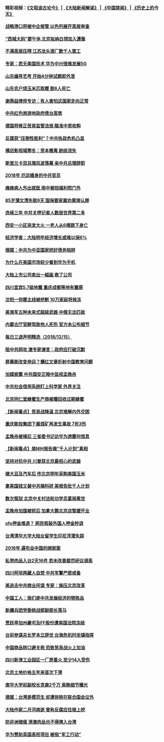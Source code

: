 #### 精彩视频：[《文昭谈古论今》](https://github.com/gfw-breaker/wenzhao/blob/master/README.md?t=12170331) | [《大陆新闻解读》](https://github.com/gfw-breaker/ntdtv-comedy/blob/master/README.md?t=12170331) | [《中国禁闻》](https://github.com/gfw-breaker/ntdtv-news/blob/master/README.md?t=12170331) | [《历史上的今天》](https://github.com/gfw-breaker/today-in-history/blob/master/README.md?t=12170331) 

#### [战略港口将被中企接管 以色列展开高层审查](../pages/nsc413/n10914656.md?t=12170331) 

#### [“西城大妈”要午休 北京拟纳白领加入遭轰](../pages/nsc413/n10914644.md?t=12170331) 

#### [不满高层压榨 江苏龙头酒厂数千人罢工](../pages/nsc413/n10914628.md?t=12170331) 

#### [专家：若无美国技术 华为中兴很难发展5G](../pages/nsc413/n10913393.md?t=12170331) 

#### [山东编导艺考 开始4分钟试题即外泄](../pages/nsc413/n10914576.md?t=12170331) 

#### [山东农户烧玉米芯取暖 致6人死亡](../pages/nsc413/n10914548.md?t=12170331) 

#### [谢燕益律师专访：有人害怕这国家走向正常](../pages/nsc413/n10904430.md?t=12170331) 

#### [中共红色旅游地政府债台高筑](../pages/nsc413/n10914507.md?t=12170331) 

#### [德国将修正贸易监管法规 瞄准中资收购](../pages/nsc413/n10914486.md?t=12170331) 

#### [反腐获“压倒性胜利”？中共执政危机凸显](../pages/nsc413/n10914447.md?t=12170331) 

#### [横店影视城寒冬：资本撤离 剧组流失](../pages/nsc413/n10914383.md?t=12170331) 

#### [斯里兰卡双总理风波落幕 亲中共总理辞职](../pages/nsc413/n10914382.md?t=12170331) 

#### [2018年 厄运缠身的中共官员](../pages/nsc413/n10904484.md?t=12170331) 

#### [瘫痪病人外出就医 雨中被挡福利院门外](../pages/nsc413/n10914372.md?t=12170331) 

#### [85岁蒲文清失联9天 国保要家属劝黄琦认罪](../pages/nsc413/n10914104.md?t=12170331) 

#### [连续三年 中共关押记者人数居世界第二多](../pages/nsc413/n10914277.md?t=12170331) 


#### [西安一小区突发大火 一老人从6楼跳下身亡](../pages/nsc413/n10914035.md?t=12170331) 

#### [经济学者：大陆明年经济增长或难以保6%](../pages/nsc413/n10914038.md?t=12170331) 

#### [俄媒：中共为中亚国家挖好债务陷阱](../pages/nsc413/n10913976.md?t=12170331) 

#### [为什么在美国市场较少看到华为手机](../pages/nsc413/n10912210.md?t=12170331) 

#### [大陆上市公司卖出一幅画 救了公司](../pages/nsc413/n10913613.md?t=12170331) 

#### [四川宜宾5.7级地震 重庆成都等地有震感](../pages/nsc413/n10913926.md?t=12170331) 

#### [沈阳一供暖主线被挖断 10万家庭将挨冻](../pages/nsc413/n10913850.md?t=12170331) 

#### [美海军五种未来式超级武器 中俄无法匹敌](../pages/nsc413/n10913021.md?t=12170331) 

#### [内蒙古厅官醉驾致他人死伤 官方未公布细节](../pages/nsc413/n10913723.md?t=12170331) 

#### [每日三退声明精选（2018/12/15）](../pages/nsc413/n10913695.md?t=12170331) 

#### [阻中共网攻 澳专家谏言：政府应打破沉默](../pages/nsc413/n10912265.md?t=12170331) 

#### [屏幕能改变命运？爆红文章折射中国教育问题](../pages/nsc413/n10913431.md?t=12170331) 

#### [加媒披露 中共国安正暗中监视孟晚舟](../pages/nsc413/n10913529.md?t=12170331) 

#### [中共社会信用系统盯上科学家 外界关注](../pages/nsc413/n10913434.md?t=12170331) 

#### [北京同仁堂蜂蜜生产商被曝回收过期蜂蜜](../pages/nsc413/n10913436.md?t=12170331) 

#### [【新闻看点】贸易战降温 北京难解内外交困](../pages/nsc413/n10913260.md?t=12170331) 

#### [重庆能投集团下属煤矿再发生事故 7死3伤](../pages/nsc413/n10913374.md?t=12170331) 

#### [孟晚舟被捕后 三省委书记访华为透露何信息](../pages/nsc413/n10913195.md?t=12170331) 

#### [【新闻看点】美NIH报告揭“千人计划”真相](../pages/nsc413/n10913124.md?t=12170331) 

#### [坚持对抗中共 川普获北京最担心的武器](../pages/nsc413/n10913202.md?t=12170331) 

#### [继大豆及汽车后 传北京明年采购美国玉米](../pages/nsc413/n10913299.md?t=12170331) 

#### [拿美国钱又替中共搞科研 美报告批千人计划](../pages/nsc413/n10913071.md?t=12170331) 

#### [数次冤狱 北京中关村法轮功学员葛昶离世](../pages/nsc413/n10912911.md?t=12170331) 

#### [孟晚舟加国被抓后 加拿大鹅北京店暂缓开业](../pages/nsc413/n10913156.md?t=12170331) 

#### [ofo押金难退？ 网民假装外国人押金秒退](../pages/nsc413/n10913077.md?t=12170331) 

#### [台湾清华大学大陆女留学生印尼浮潜失踪](../pages/nsc413/n10913072.md?t=12170331) 

#### [2018年 遍布全中国的绑架案](../pages/nsc413/n10912746.md?t=12170331) 

#### [私带肉品入台2天16件 若未改善裁罚研议调高](../pages/nsc413/n10913022.md?t=12170331) 

#### [四川阿坝两藏人自焚 中共军警严密戒备](../pages/nsc413/n10913019.md?t=12170331) 


#### [美追击中共商业间谍 专家：施压北京改革](../pages/nsc413/n10911924.md?t=12170331) 

#### [中国工人：我们是中共发展经济的牺牲品](../pages/nsc413/n10912028.md?t=12170331) 

#### [新疆兵团党委统战部副部长落马](../pages/nsc413/n10912685.md?t=12170331) 

#### [贾跃亭加州豪宅及FF股份遭美国法院冻结](../pages/nsc413/n10912568.md?t=12170331) 

#### [台前参谋总长罗本立辞世 台海危机时坐镇指挥](../pages/nsc413/n10912587.md?t=12170331) 

#### [中国商品转口避关税 恐致贸易战火上加油](../pages/nsc413/n10912597.md?t=12170331) 

#### [四川新津工业园区一厂房着火 至少14人受伤](../pages/nsc413/n10912592.md?t=12170331) 

#### [北京土地价格五年来首次下滑](../pages/nsc413/n10912375.md?t=12170331) 

#### [南华大学前副校长贪逾2千万 索贿细节曝光](../pages/nsc413/n10911847.md?t=12170331) 

#### [德媒：台湾是模范生 却遭排除在联合国会议外](../pages/nsc413/n10912456.md?t=12170331) 

#### [大陆作家二月河病逝 曾称反腐应往根上挖](../pages/nsc413/n10912374.md?t=12170331) 

#### [防非洲猪瘟 港澳肉品也不得携入台湾](../pages/nsc413/n10912297.md?t=12170331) 

#### [华为赞助英国高校项目 被指“军工行动”](../pages/nsc413/n10911791.md?t=12170331) 

